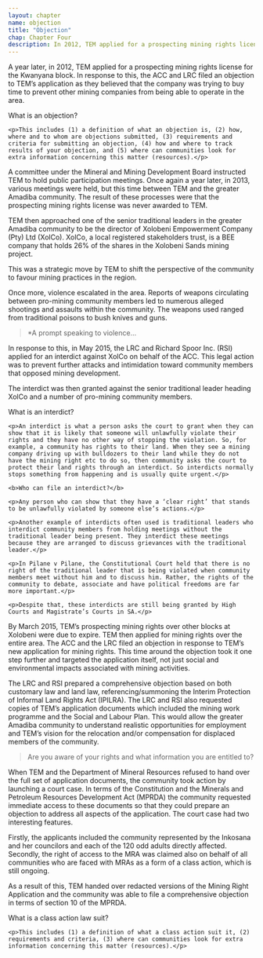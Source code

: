 ```yaml
---
layout: chapter
name: objection
title: "Objection"
chap: Chapter Four
description: In 2012, TEM applied for a prospecting mining rights license for the Kwanyana block. In response to this, the ACC and LRC filed an objection to TEM’s application as they believed that the company was trying to buy time to prevent other mining companies from being able to operate in the area.
---
```

A year later, in 2012, TEM applied for a prospecting mining rights license for the Kwanyana block. In response to this, the ACC and LRC filed an objection to TEM’s application as they believed that the company was trying to buy time to prevent other mining companies from being able to operate in the area.

<div class="edu-segment">
	<div class="edu-title">What is an objection?</div>

	<p>This includes (1) a definition of what an objection is, (2) how, where and to whom are objections submitted, (3) requirements and criteria for submitting an objection, (4) how and where to track results of your objection, and (5) where can communities look for extra information concerning this matter (resources).</p>
</div>

A committee under the Mineral and Mining Development Board instructed TEM to hold public participation meetings. Once again a year later, in 2013, various meetings were held, but this time between TEM and the greater Amadiba community. The result of these processes were that the prospecting mining rights license was never awarded to TEM.

TEM then approached one of the senior traditional leaders in the greater Amadiba community to be the director of Xolobeni Empowerment Company (Pty) Ltd (XolCo). XolCo, a local registered stakeholders trust, is a BEE company that holds 26% of the shares in the Xolobeni Sands mining project.

This was a strategic move by TEM to shift the perspective of the community to favour mining practices in the region.

Once more, violence escalated in the area. Reports of weapons circulating between pro-mining community members led to numerous alleged shootings and assaults within the community. The weapons used ranged from traditional poisons to bush knives and guns.

> *A prompt speaking to violence...

In response to this, in May 2015, the LRC and Richard Spoor Inc. (RSI) applied for an interdict against XolCo on behalf of the ACC. This legal action was to prevent further attacks and intimidation toward community members that opposed mining development. 

The interdict was then granted against the senior traditional leader heading XolCo and a number of pro-mining community members.

<div class="edu-segment">
	<div class="edu-title">What is an interdict?</div>

	<p>An interdict is what a person asks the court to grant when they can show that it is likely that someone will unlawfully violate their rights and they have no other way of stopping the violation. So, for example, a community has rights to their land. When they see a mining company driving up with bulldozers to their land while they do not have the mining right etc to do so, then community asks the court to protect their land rights through an interdict. So interdicts normally stops something from happening and is usually quite urgent.</p>

	<b>Who can file an interdict?</b>

	<p>Any person who can show that they have a ‘clear right’ that stands to be unlawfully violated by someone else’s actions.</p>
	 
	<p>Another example of interdicts often used is traditional leaders who interdict community members from holding meetings without the traditional leader being present. They interdict these meetings because they are arranged to discuss grievances with the traditional leader.</p>
	 
	<p>In Pilane v Pilane, the Constitutional Court held that there is no right of the traditional leader that is being violated when community members meet without him and to discuss him. Rather, the rights of the community to debate, associate and have political freedoms are far more important.</p>
	 
	<p>Despite that, these interdicts are still being granted by High Courts and Magistrate’s Courts in SA.</p>
</div>

By March 2015, TEM’s prospecting mining rights over other blocks at Xolobeni were due to expire. TEM then applied for mining rights over the entire area. The ACC and the LRC filed an objection in response to TEM’s new application for mining rights. This time around the objection took it one step further and targeted the application itself, not just social and environmental impacts associated with mining activities.

The LRC and RSI prepared a comprehensive objection based on both customary law and land law, referencing/summoning the Interim Protection of Informal Land Rights Act (IPILRA). The LRC and RSI also requested copies of TEM’s application documents which included the mining work programme and the Social and Labour Plan. This would allow the greater Amadiba community to understand realistic opportunities for employment and TEM’s vision for the relocation and/or compensation for displaced members of the community.

> Are you aware of your rights and what information you are entitled to?

When TEM and the Department of Mineral Resources refused to hand over the full set of application documents, the community took action by launching a court case. In terms of the Constitution and the Minerals and Petroleum Resources Development Act (MPRDA) the community requested immediate access to these documents so that they could prepare an objection to address all aspects of the application. The court case had two interesting features.

Firstly, the applicants included the community represented by the Inkosana and her councilors and each of the 120 odd adults directly affected. Secondly, the right of access to the MRA was claimed also on behalf of all communities who are faced with MRAs as a form of a class action, which is still ongoing.

As a result of this, TEM handed over redacted versions of the Mining Right Application and the community was able to file a comprehensive objection in terms of section 10 of the MPRDA.

<div class="edu-segment">
	<div class="edu-title">What is a class action law suit?</div>

	<p>This includes (1) a definition of what a class action suit it, (2) requirements and criteria, (3) where can communities look for extra information concerning this matter (resources).</p>
</div>